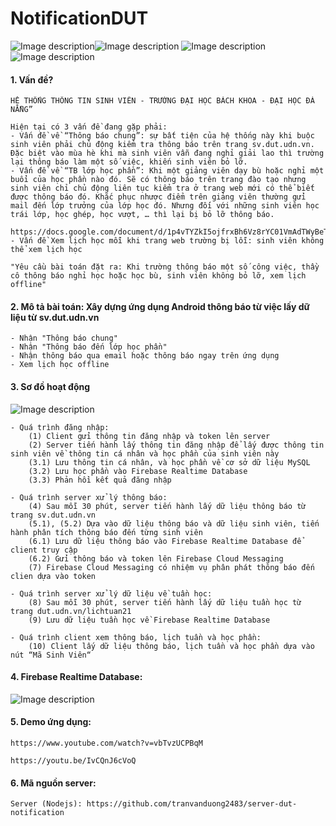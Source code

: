 # NotificationDUT


![Image description](https://github.com/tranvanduong2483/NotificationDUT/blob/master/image/1.png)![Image description](https://github.com/tranvanduong2483/NotificationDUT/blob/master/image/2.png)
![Image description](https://github.com/tranvanduong2483/NotificationDUT/blob/master/image/3.png)![Image description](https://github.com/tranvanduong2483/NotificationDUT/blob/master/image/4.png)


#### 1. Vấn đề?

    HỆ THỐNG THÔNG TIN SINH VIÊN - TRƯỜNG ĐẠI HỌC BÁCH KHOA - ĐẠI HỌC ĐÀ NẴNG”

    Hiện tại có 3 vấn đề đang gặp phải:
    - Vấn đề về “Thông báo chung”: sự bất tiện của hệ thống này khi buộc sinh viên phải chủ động kiểm tra thông báo trên trang sv.dut.udn.vn. Đặc biệt vào mùa hè khi mà sinh viên vẫn đang nghỉ giải lao thì trường lại thông báo làm một số việc, khiến sinh viên bỏ lỡ.
    - Vấn đề về “TB lớp học phần”: Khi một giảng viên dạy bù hoặc nghỉ một buổi của học phần nào đó. Sẽ có thông báo trên trang đào tạo nhưng sinh viên chỉ chủ động liên tục kiểm tra ở trang web mới có thể biết được thông báo đó. Khắc phục nhược điểm trên giảng viên thường gửi mail đến lớp trưởng của lớp học đó. Nhưng đối với những sinh viên học trái lớp, học ghép, học vượt, … thì lại bị bỏ lỡ thông báo.
        https://docs.google.com/document/d/1p4vTYZkI5ojfrxBh6Vz8rYC01VmAdTWyBeTRr4UdnSs/edit
    - Vấn đề Xem lịch học mỗi khi trang web trường bị lỗi: sinh viên không thể xem lịch học

    "Yêu cầu bài toán đặt ra: Khi trường thông báo một số công việc, thầy cô thông báo nghỉ học hoặc học bù, sinh viên không bỏ lỡ, xem lịch offline"

#### 2. Mô tả bài toán: Xây dựng ứng dụng Android thông báo từ việc lấy dữ liệu từ sv.dut.udn.vn
    - Nhận "Thông báo chung"
    - Nhận "Thông báo đến lớp học phần"
    - Nhận thông báo qua email hoặc thông báo ngay trên ứng dụng
    - Xem lịch học offline

#### 3. Sơ đồ hoạt động

![Image description](https://github.com/tranvanduong2483/NotificationDUT/blob/master/image/5.png?s=50)

    - Quá trình đăng nhập:
        (1) Client gửi thông tin đăng nhập và token lên server
        (2) Server tiến hành lấy thông tin đăng nhập để lấy được thông tin sinh viên về thông tin cá nhân và học phần của sinh viên này
        (3.1) Lưu thông tin cá nhân, và học phần về cơ sở dữ liệu MySQL
        (3.2) Lưu học phần vào Firebase Realtime Database
        (3.3) Phản hồi kết quả đăng nhập

    - Quá trình server xử lý thông báo:
        (4) Sau mỗi 30 phút, server tiến hành lấy dữ liệu thông báo từ trang sv.dut.udn.vn
        (5.1), (5.2) Dựa vào dữ liệu thông báo và dữ liệu sinh viên, tiến hành phân tích thông báo đến từng sinh viên
        (6.1) Lưu dữ liệu thông báo vào Firebase Realtime Database để client truy cập
        (6.2) Gửi thông báo và token lên Firebase Cloud Messaging
        (7) Firebase Cloud Messaging có nhiệm vụ phân phát thông báo đến clien dựa vào token

    - Quá trình server xử lý dữ liệu về tuần học:
        (8) Sau mỗi 30 phút, server tiến hành lấy dữ liệu tuần học từ trang dut.udn.vn/lichtuan21
        (9) Lưu dữ liệu tuần học về Firebase Realtime Database

    - Quá trình client xem thông báo, lịch tuần và học phần:
        (10) Client lấy dữ liệu thông báo, lịch tuần và học phần dựa vào nút “Mã Sinh Viên“

#### 4. Firebase Realtime Database:

![Image description](https://github.com/tranvanduong2483/NotificationDUT/blob/master/image/6.png)

#### 5. Demo ứng dụng:

    https://www.youtube.com/watch?v=vbTvzUCPBqM

    https://youtu.be/IvCQnJ6cVoQ

#### 6. Mã nguồn server:

    Server (Nodejs): https://github.com/tranvanduong2483/server-dut-notification

 
